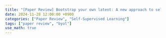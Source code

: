 ```yaml
---
title: "[Paper Review] Bootstrap your own latent: A new approach to self-supervised Learning"
date: 2024-11-28 12:00:00 +0900
categories: ["Paper Review", "Self-Supervised Learning"]
tags: ["paper review", "byol"]
use_math: true
---
```


